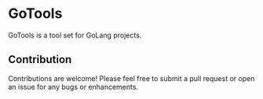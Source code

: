 # GoTools

GoTools is a tool set for GoLang projects.

## Contribution

Contributions are welcome! Please feel free to submit a pull request or open an issue for any bugs or enhancements.